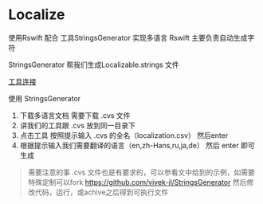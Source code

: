 
# Localize

使用Rswift 配合 工具StringsGenerator 实现多语言
Rswift 主要负责自动生成字符

StringsGenerator 帮我们生成Localizable.strings 文件

[工具连接](https://github.com/vivek-jl/StringsGenerator)

使用 StringsGenerator

1. 下载多语言文档 需要下载 .cvs 文件
2. 讲我们的工具跟 .cvs 放到同一目录下
3. 点击工具 按照提示输入 .cvs  的全名（localization.csv） 然后enter  
4. 根据提示输入我们需要翻译的语言（en,zh-Hans,ru,ja,de） 然后 enter 即可生成

> 需要注意的事 .cvs 文件也是有要求的，可以参看文中给到的示例，如需要特殊定制可以fork https://github.com/vivek-jl/StringsGenerator 然后修改代码，运行，或achive之后得到可执行文件
